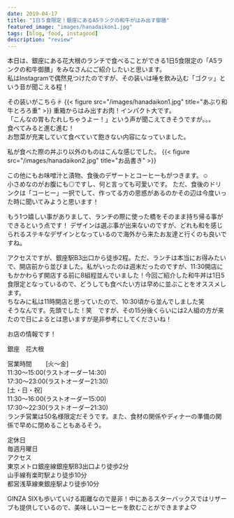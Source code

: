 ```yaml
---
date: 2019-04-17
title: "1日５食限定！銀座にあるA5ランクの和牛がはみ出す御膳"
featured_image: "images/hanadaikon1.jpg"
tags: [blog, food, instagood]
description: "review"
---
```

本日は、銀座にある花大根のランチで食べることができる1日5食限定の「A5ランクの和牛御膳」をみなさんにご紹介したいと思います。  
私はInstagramで偶然見つけたのですが、その装いは唾を飲み込む「ゴクッ」という音が聞こえる程！

その装いがこちら☟
{{< figure src="/images/hanadaikon1.jpg" title="あぶり和牛とろろ重" >}}
重箱からはみ出すお肉！インパクト大です。  
「こんなの胃もたれしちゃうよー！」という声が聞こえてきそうですが。。。  
食べてみると進む進む！  
お惣菜が充実していて食べていて飽きない内容になっていました。    

私が食べた際の丼ぶり以外のものはこんな感じでした。
{{< figure src="/images/hanadaikon2.jpg" title="お品書き" >}}    

この他にもお味噌汁と漬物、食後のデザートとコーヒーもがつきます。☺️  
小さめなのがお腹にも◎ですし、何と言っても可愛いです。
ただ、食後のドリンクは「コーヒー」一択でして、作ってる方の思惑があるのかその辺は今度いった時に聞いてみようと思います！

もう1つ嬉しい事がありまして、ランチの際に使った橋をそのまま持ち帰る事ができるという点です！
デザインは選ぶ事が出来ないのですが、どれも和を感じられるステキなデザインとなっているので海外から来たお友達と行くのも良いですね。


アクセスですが、銀座駅B3出口から徒歩2程。ただ、ランチは本当にお得みたいで、開店前から並びました。私がいったのは週末だったのですが、11:30開店にもかかわらず開店する前に8組程並んでいました！今回ご紹介した和牛丼は1日5食限定となっているので、どうしても食べたい方は早めに並ぶことをオススメします。  
ちなみに私は11時開店と思っていたので、10:30頃から並んでしました笑  
そうなんです。先頭でした！笑　ですが、その15分後くらいには2人組の方が来たので日によるとは思いますが是非参考にしてくださいね！

お店の情報です！　　　　

銀座　花大根　　　　

営業時間　　
[火～金]  
11:30～15:00(ラストオーダー14:30)  
17:30～23:00(ラストオーダー21:30)  
[土・日・祝]  
11:30～16:00(ラストオーダー15:00)  
17:30～22:30(ラストオーダー21:30)  
ランチ営業は50名様限定だそうです。また、食材の関係やディナーの準備の関係で早めに閉めることもあるそう。    

定休日  
毎週月曜日  
アクセス  
東京メトロ銀座線銀座駅B3出口より徒歩2分  
山手線有楽町駅より徒歩10分  
都営浅草線東銀座駅より徒歩10分    

GINZA SIXも歩いていける距離なので是非！中にあるスターバックスではリザーブも提供しているので、美味しいコーヒーを飲むことができますよ♡